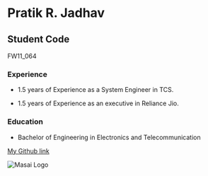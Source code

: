 # Pratik R. Jadhav
## Student Code 
FW11_064

### Experience

- 1.5 years of Experience as a System Engineer in TCS.

- 1.5 years of Experience as an executive in Reliance Jio.

### Education

- Bachelor of Engineering in Electronics and Telecommunication



[My Github link](https://github.com/pratikjadhav080)



![Masai Logo](https://learn.masaischool.com/img/logo-navbar.svg)







